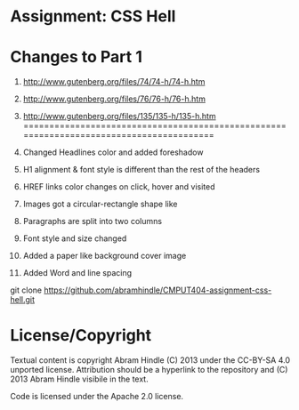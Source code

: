 Assignment: CSS Hell
====================


Changes to Part 1
=======================================================================================
1) http://www.gutenberg.org/files/74/74-h/74-h.htm
2) http://www.gutenberg.org/files/76/76-h/76-h.htm
3) http://www.gutenberg.org/files/135/135-h/135-h.htm
========================================================================================

1) Changed Headlines color and added foreshadow 
2) H1 alignment & font style is different than the rest of the headers
3) HREF links color changes on click, hover and visited 
4) Images got a circular-rectangle shape like
5) Paragraphs are split into two columns 
6) Font style and size changed 
7) Added a paper like background cover image  
8) Added Word and line spacing 



git clone https://github.com/abramhindle/CMPUT404-assignment-css-hell.git

License/Copyright
=================

Textual content is copyright Abram Hindle (C) 2013 under the CC-BY-SA
4.0 unported license. Attribution should be a hyperlink to the
repository and (C) 2013 Abram Hindle visibile in the text.

Code is licensed under the Apache 2.0 license.


